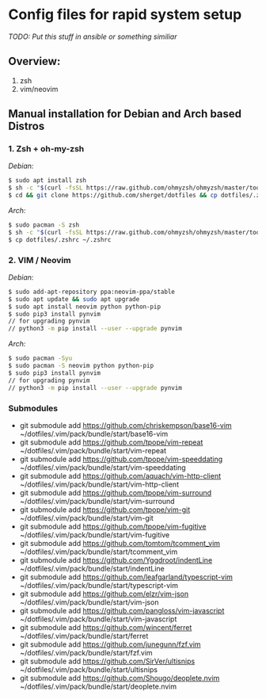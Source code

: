 # Config files for rapid system setup
*TODO: Put this stuff in ansible or something similiar*

## Overview:
1. zsh
2. vim/neovim

## Manual installation for Debian and Arch based Distros
### 1. Zsh + oh-my-zsh
*Debian:*
```bash
$ sudo apt install zsh
$ sh -c "$(curl -fsSL https://raw.github.com/ohmyzsh/ohmyzsh/master/tools/install.sh)"
$ cd && git clone https://github.com/sherget/dotfiles && cp dotfiles/.zshrc ~/.zshrc
```
*Arch:*
```bash
$ sudo pacman -S zsh
$ sh -c "$(curl -fsSL https://raw.github.com/ohmyzsh/ohmyzsh/master/tools/install.sh)"
$ cp dotfiles/.zshrc ~/.zshrc
```

### 2. VIM / Neovim
*Debian:*
```bash
$ sudo add-apt-repository ppa:neovim-ppa/stable
$ sudo apt update && sudo apt upgrade
$ sudo apt install neovim python python-pip
$ sudo pip3 install pynvim
// for upgrading pynvim
// python3 -m pip install --user --upgrade pynvim
```
*Arch:*
```bash
$ sudo pacman -Syu
$ sudo pacman -S neovim python python-pip
$ sudo pip3 install pynvim
// for upgrading pynvim
// python3 -m pip install --user --upgrade pynvim
```

### Submodules
* git submodule add https://github.com/chriskempson/base16-vim ~/dotfiles/.vim/pack/bundle/start/base16-vim
* git submodule add https://github.com/tpope/vim-repeat ~/dotfiles/.vim/pack/bundle/start/vim-repeat
* git submodule add https://github.com/tpope/vim-speeddating ~/dotfiles/.vim/pack/bundle/start/vim-speeddating
* git submodule add https://github.com/aquach/vim-http-client ~/dotfiles/.vim/pack/bundle/start/vim-http-client
* git submodule add https://github.com/tpope/vim-surround ~/dotfiles/.vim/pack/bundle/start/vim-surround
* git submodule add https://github.com/tpope/vim-git ~/dotfiles/.vim/pack/bundle/start/vim-git
* git submodule add https://github.com/tpope/vim-fugitive ~/dotfiles/.vim/pack/bundle/start/vim-fugitive
* git submodule add https://github.com/tomtom/tcomment_vim ~/dotfiles/.vim/pack/bundle/start/tcomment_vim
* git submodule add https://github.com/Yggdroot/indentLine ~/dotfiles/.vim/pack/bundle/start/indentLine
* git submodule add https://github.com/leafgarland/typescript-vim ~/dotfiles/.vim/pack/bundle/start/typescript-vim
* git submodule add https://github.com/elzr/vim-json ~/dotfiles/.vim/pack/bundle/start/vim-json
* git submodule add https://github.com/pangloss/vim-javascript ~/dotfiles/.vim/pack/bundle/start/vim-javascript
* git submodule add https://github.com/wincent/ferret ~/dotfiles/.vim/pack/bundle/start/ferret
* git submodule add https://github.com/junegunn/fzf.vim ~/dotfiles/.vim/pack/bundle/start/fzf.vim
* git submodule add https://github.com/SirVer/ultisnips ~/dotfiles/.vim/pack/bundle/start/ultisnips
* git submodule add https://github.com/Shougo/deoplete.nvim ~/dotfiles/.vim/pack/bundle/start/deoplete.nvim<Paste>
